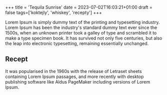 +++
title = 'Tequila Sunrise'
date = 2023-07-02T16:03:21+01:00
draft = false
tags=['koktejly', 'whiskey', 'recepty']
+++

Lorem Ipsum is simply dummy text of the printing and typesetting industry. Lorem Ipsum has been the industry's standard dummy text ever since the 1500s, when an unknown printer took a galley of type and scrambled it to make a type specimen book. It has survived not only five centuries, but also the leap into electronic typesetting, remaining essentially unchanged. 

## Recept

It was popularised in the 1960s with the release of Letraset sheets containing Lorem Ipsum passages, and more recently with desktop publishing software like Aldus PageMaker including versions of Lorem Ipsum.

